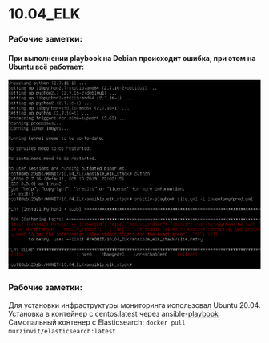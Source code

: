 # 10.04_ELK

### Рабочие заметки: </br>
#### При выполнении playbook на Debian происходит ошибка, при этом на Ubuntu всё работает: </br>
![screen](https://github.com/murzinvit/screen/blob/2d293f2726bd89575382e14ab23cead259d227de/Error_in_Debian.png) </br>
### Рабочие заметки: </br>
Для установки инфраструктуры мониторинга использовал Ubuntu 20.04. </br>
Установка в контейнер с centos:latest через ansible-[playbook](https://github.com/murzinvit/10.04_ELK/tree/main/ansible_elk_stack) </br>
Самопальный контенер с Elasticsearch: `docker pull murzinvit/elasticsearch:latest` </br>
